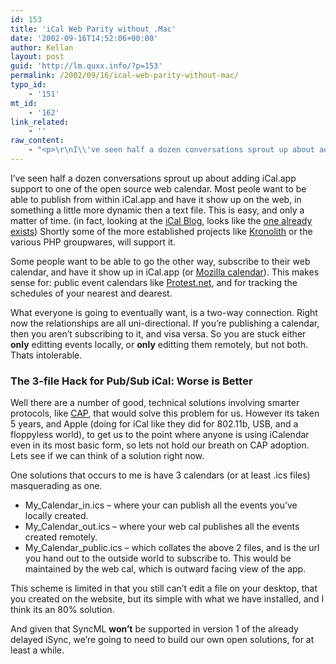 ```yaml
---
id: 153
title: 'iCal Web Parity without .Mac'
date: '2002-09-16T14:52:06+00:00'
author: Kellan
layout: post
guid: 'http://lm.quxx.info/?p=153'
permalink: /2002/09/16/ical-web-parity-without-mac/
typo_id:
    - '151'
mt_id:
    - '162'
link_related:
    - ''
raw_content:
    - "<p>\r\nI\\'ve seen half a dozen conversations sprout up about adding iCal.app support to one of the open source web calendar.  Most peole want to be able to publish from within iCal.app and have it show up on the web, in something a little more dynamic then a text file.  This is easy, and only a matter of time. (in fact, looking at the <a href=\\\"http://blog.saalmann.de/categories/ical/\\\">iCal Blog</a>, looks like the <a href=\\\"http://blog.saalmann.de/categories/ical/2002/09/16.html#a202\\\">one already exists</a>)  Shortly some of the more established projects like <a href=\\\"http://www.horde.org/kronolith/\\\">Kronolith</a> or the various PHP groupwares, will support it. \r\n</p>\r\n<p>\r\nSome people want to be able to go the other way, subscribe to their web calendar, and have it show up in iCal.app (or \r\n<a href=\\\"http://www.mozilla.org/projects/calendar\\\">Mozilla calendar</a>).  This makes sense for: public event calendars like <a href=\\\"http://protest.net\\\">Protest.net</a>, and for tracking the schedules of your nearest and dearest.\r\n</p>\r\n<p>\r\nWhat everyone is going to eventually want, is a two-way connection.  Right now the relationships are all uni-directional.  If you\\'re publishing a calendar, then you aren\\'t subscribing to it, and visa versa.  So you are stuck either <b>only</b> editting events locally, or <b>only</b> editting them remotely, but not both.  Thats intolerable.\r\n</p>\r\n<p>\r\n<h3>The 3-file Hack for Pub/Sub iCal:  Worse is Better</h3>\r\n\r\nWell there are a number of good, technical solutions involving smarter protocols, like \r\n<a href=\\\"http://www.ietf.org/internet-drafts/draft-ietf-calsch-cap-08.txt\\\">CAP</a>, that would solve this problem for us.  However its taken 5 years, and Apple (doing for iCal like they did for 802.11b, USB, and a floppyless world), to get us to the point where anyone is using iCalendar even in its most basic form, so lets not hold our breath on CAP adoption.  Lets see if we can think of a solution right now.\r\n</p>\r\n<p>\r\nOne solutions that occurs to me is have 3 calendars (or at least .ics files) masquerading as one.\r\n\r\n<ul>\r\n<li>My_Calendar_in.ics - where your can publish all the events you\\'ve locally created.</li>\r\n\r\n<li>My_Calendar_out.ics - where your web cal publishes all the events created remotely.</li>\r\n\r\n<li>My_Calendar_public.ics - which collates the above 2 files, and is the url you hand out to the outside world to subscribe to.  This would be maintained by the web cal, which is outward facing view of the app.</li>\r\n</ul>\r\nThis scheme is limited in that you still can\\'t edit a file on your desktop, that you created on the website, but its simple with what we have installed, and I think its an 80% solution.\r\n</p>\r\n<p>\r\nAnd given that SyncML <b>won\\'t</b> be supported in version 1 of the already delayed iSync, we\\'re going to need to build our own open solutions, for at least a while.\r\n</p>"
---
```


I’ve seen half a dozen conversations sprout up about adding iCal.app support to one of the open source web calendar. Most peole want to be able to publish from within iCal.app and have it show up on the web, in something a little more dynamic then a text file. This is easy, and only a matter of time. (in fact, looking at the [iCal Blog](http://blog.saalmann.de/categories/ical/), looks like the [one already exists](http://blog.saalmann.de/categories/ical/2002/09/16.html#a202)) Shortly some of the more established projects like [Kronolith](http://www.horde.org/kronolith/) or the various PHP groupwares, will support it.

Some people want to be able to go the other way, subscribe to their web calendar, and have it show up in iCal.app (or [Mozilla calendar](http://www.mozilla.org/projects/calendar)). This makes sense for: public event calendars like [Protest.net](http://protest.net), and for tracking the schedules of your nearest and dearest.

What everyone is going to eventually want, is a two-way connection. Right now the relationships are all uni-directional. If you’re publishing a calendar, then you aren’t subscribing to it, and visa versa. So you are stuck either **only** editting events locally, or **only** editting them remotely, but not both. Thats intolerable.

### The 3-file Hack for Pub/Sub iCal: Worse is Better

Well there are a number of good, technical solutions involving smarter protocols, like [CAP](http://www.ietf.org/internet-drafts/draft-ietf-calsch-cap-08.txt), that would solve this problem for us. However its taken 5 years, and Apple (doing for iCal like they did for 802.11b, USB, and a floppyless world), to get us to the point where anyone is using iCalendar even in its most basic form, so lets not hold our breath on CAP adoption. Lets see if we can think of a solution right now.

One solutions that occurs to me is have 3 calendars (or at least .ics files) masquerading as one.

- My\_Calendar\_in.ics – where your can publish all the events you’ve locally created.
- My\_Calendar\_out.ics – where your web cal publishes all the events created remotely.
- My\_Calendar\_public.ics – which collates the above 2 files, and is the url you hand out to the outside world to subscribe to. This would be maintained by the web cal, which is outward facing view of the app.

This scheme is limited in that you still can’t edit a file on your desktop, that you created on the website, but its simple with what we have installed, and I think its an 80% solution.

And given that SyncML **won’t** be supported in version 1 of the already delayed iSync, we’re going to need to build our own open solutions, for at least a while.
